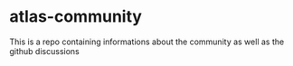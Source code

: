 # atlas-community
This is a repo containing informations about the community as well as the github discussions
